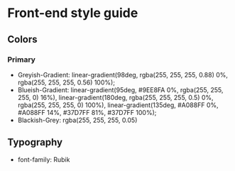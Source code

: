 # Front-end style guide

## Colors

### Primary

- Greyish-Gradient: linear-gradient(98deg, rgba(255, 255, 255, 0.88) 0%, rgba(255, 255, 255, 0.56) 100%);
- Blueish-Gradient: linear-gradient(95deg, #9EE8FA 0%, rgba(255, 255, 255, 0) 16%), linear-gradient(180deg, rgba(255, 255, 255, 0.5) 0%, rgba(255, 255, 255, 0) 100%), linear-gradient(135deg, #A088FF 0%, #A088FF 14%, #37D7FF 81%, #37D7FF 100%);
- Blackish-Grey: rgba(255, 255, 255, 0.05)

## Typography

- font-family: Rubik
